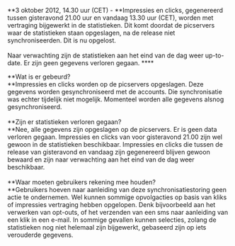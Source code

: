 **3 oktober 2012, 14.30 uur (CET) - **Impressies en clicks, gegenereerd
tussen gisteravond 21.00 uur en vandaag 13.30 uur (CET), worden met
vertraging bijgewerkt in de statistieken. Dit komt doordat de picservers
waar de statistieken staan opgeslagen, na de release niet
synchroniseerden. Dit is nu opgelost. \
 \
 Naar verwachting zijn de statistieken aan het eind van de dag weer
up-to-date. Er zijn geen gegevens verloren gegaan. ****

**Wat is er gebeurd?\
**Impressies en clicks worden op de picservers opgeslagen. Deze gegevens
worden gesynchroniseerd met de accounts. Die synchronisatie was echter
tijdelijk niet mogelijk. Momenteel worden alle gegevens alsnog
gesynchroniseerd.   \
 \
 **Zijn er statistieken verloren gegaan?\
**Nee, alle gegevens zijn opgeslagen op de picservers. Er is geen data
verloren gegaan. Impressies en clicks van voor gisteravond 21.00 zijn
wel gewoon in de statistieken beschikbaar. Impressies en clicks die
tussen de release van gisteravond en vandaag zijn gegenereerd blijven
gewoon bewaard en zijn naar verwachting aan het eind van de dag weer
beschikbaar. \
 \
 **Waar moeten gebruikers rekening mee houden? \
**Gebruikers hoeven naar aanleiding van deze synchronisatiestoring geen
actie te ondernemen. Wel kunnen sommige opvolgacties op basis van kliks
of impressies vertraging hebben opgelopen. Denk bijvoorbeeld aan het
verwerken van opt-outs, of het verzenden van een sms naar aanleiding van
een klik in een e-mail. In sommige gevallen kunnen selecties, zolang de
statistieken nog niet helemaal zijn bijgewerkt, gebaseerd zijn op iets
verouderde gegevens.
